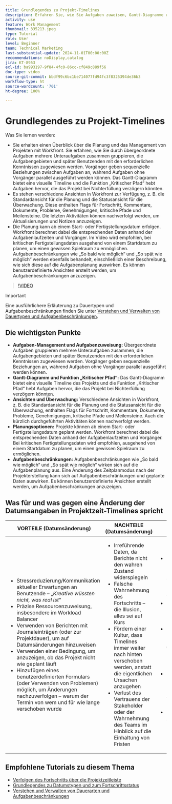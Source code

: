 ```yaml
---
title: Grundlegendes zu Projekt-Timelines
description: Erfahren Sie, wie Sie Aufgaben zuweisen, Gantt-Diagramme und Funktionen für kritische Pfade verwenden, Projekte über Ansichten überwachen, Aufgaben effizient planen und Einschränkungen für eine optimale Projektplanung anwenden.
activity: use
feature: Work Management
thumbnail: 335213.jpeg
type: Tutorial
role: User
level: Beginner
team: Technical Marketing
last-substantial-update: 2024-11-01T00:00:00Z
recommendations: noDisplay,catalog
jira: KT-8953
exl-id: ba993197-9f84-4fc0-86cc-cf849c889f56
doc-type: video
source-git-commit: bbdf99c6bc1be714077fd94fc3f8325394de36b3
workflow-type: ht
source-wordcount: '701'
ht-degree: 100%

---
```


# Grundlegendes zu Projekt-Timelines

Was Sie lernen werden:

* Sie erhalten einen Überblick über die Planung und das Management von Projekten mit Workfront. Sie erfahren, wie Sie durch übergeordnete Aufgaben mehrere Unteraufgaben zusammen gruppieren, die Aufgabengebieten und später Benutzenden mit den erforderlichen Kenntnissen zugewiesen werden. Vorgänger geben sequenzielle Beziehungen zwischen Aufgaben an, während Aufgaben ohne Vorgänger parallel ausgeführt werden können. Das Gantt-Diagramm bietet eine visuelle Timeline und die Funktion „Kritischer Pfad“ hebt Aufgaben hervor, die das Projekt bei Nichterfüllung verzögern könnten.
* Es stehen verschiedene Ansichten in Workfront zur Verfügung, z. B. die Standardansicht für die Planung und die Statusansicht für die Überwachung. Diese enthalten Flags für Fortschritt, Kommentare, Dokumente, Probleme, Genehmigungen, kritische Pfade und Meilensteine. Die letzten Aktivitäten können nachverfolgt werden, um Aktualisierungen und Notizen anzuzeigen.
* Die Planung kann ab einem Start- oder Fertigstellungsdatum erfolgen. Workfront berechnet dabei die entsprechenden Daten anhand der Aufgabenlaufzeiten und Vorgänger. Im Video wird empfohlen, bei kritischen Fertigstellungsdaten ausgehend von einem Startdatum zu planen, um einen gewissen Spielraum zu ermöglichen. Aufgabenbeschränkungen wie „So bald wie möglich“ und „So spät wie möglich“ werden ebenfalls behandelt, einschließlich einer Beschreibung, wie sich diese auf die Aufgabenplanung auswirken. Es können benutzerdefinierte Ansichten erstellt werden, um Aufgabenbeschränkungen anzuzeigen.

>[!VIDEO](https://video.tv.adobe.com/v/3435844/?quality=12&learn=on&enablevpops=1&captions=ger)

>[!IMPORTANT]
>
>Eine ausführlichere Erläuterung zu Dauertypen und Aufgabenbeschränkungen finden Sie unter [Verstehen und Verwalten von Dauertypen und Aufgabenbeschränkungen](/help/manage-work/intermediate-projects/understand-and-manage-duration-types-and-task-constraints.md).

## Die wichtigsten Punkte

* **Aufgaben-Management und Aufgabenzuweisung:** Übergeordnete Aufgaben gruppieren mehrere Unteraufgaben zusammen, die Aufgabengebieten und später Benutzenden mit den erforderlichen Kenntnissen zugewiesen werden. Vorgänger geben sequenzielle Beziehungen an, während Aufgaben ohne Vorgänger parallel ausgeführt werden können. 
* **Gantt-Diagramm und Funktion „Kritischer Pfad“:** Das Gantt-Diagramm bietet eine visuelle Timeline des Projekts und die Funktion „Kritischer Pfad“ hebt Aufgaben hervor, die das Projekt bei Nichterfüllung verzögern könnten. 
* **Ansichten und Überwachung:** Verschiedene Ansichten in Workfront, z. B. die Standardansicht für die Planung und die Statusansicht für die Überwachung, enthalten Flags für Fortschritt, Kommentare, Dokumente, Probleme, Genehmigungen, kritische Pfade und Meilensteine. Auch die kürzlich durchgeführten Aktivitäten können nachverfolgt werden. 
* **Planungsoptionen:** Projekte können ab einem Start- oder Fertigstellungsdatum geplant werden. Workfront berechnet dabei die entsprechenden Daten anhand der Aufgabenlaufzeiten und Vorgänger. Bei kritischen Fertigstellungsdaten wird empfohlen, ausgehend von einem Startdatum zu planen, um einen gewissen Spielraum zu ermöglichen. 
* **Aufgabenbeschränkungen:** Aufgabenbeschränkungen wie „So bald wie möglich“ und „So spät wie möglich“ wirken sich auf die Aufgabenplanung aus. Eine Änderung des Zeitplanmodus nach der Projekterstellung kann sich auf Aufgabenbeschränkungen und geplante Daten auswirken. Es können benutzerdefinierte Ansichten erstellt werden, um Aufgabenbeschränkungen anzuzeigen. 


## Was für und was gegen eine Änderung der Datumsangaben in Projektzeit-Timelines spricht

| VORTEILE (Datumsänderung) | NACHTEILE (Datumsänderung) | VORTEILE (keine Datumsänderung) | NACHTEILE (keine Datumsänderung) |
|---------------------------|---------------------------|---------------------------|---------------------------|
| <ul><li>Stressreduzierung/Kommunikation aktueller Erwartungen an Benutzende – „_Kreative wüssten nicht, was real ist_“</li><li>Präzise Ressourcenzuweisung, insbesondere im Workload Balancer</li><li>Verwenden von Berichten mit Journaleinträgen (oder zur Projektdauer), um auf Datumsänderungen hinzuweisen</li><li>Verwenden einer Bedingung, um anzuzeigen, ob das Projekt nicht wie geplant läuft</li><li>Hinzufügen eines benutzerdefinierten Formulars (oder Verwenden von Problemen) möglich, um Änderungen nachzuverfolgen – warum der Termin von wem und für wie lange verschoben wurde</li></ul> | <ul></li><li>Irreführende Daten, da Berichte nicht den wahren Zustand widerspiegeln</li><li>Falsche Wahrnehmung des Fortschritts – die Illusion, alles sei auf Kurs</li><li>Fördern einer Kultur, dass Timelines immer weiter nach hinten verschoben werden, anstatt die eigentlichen Ursachen anzugehen</li><li>Verlust des Vertrauens der Stakeholder oder der Wahrnehmung des Teams im Hinblick auf die Einhaltung von Fristen </li></ul> | <ul></li><li>Präzise Darstellung der Projekt-Timeline – Daten können für Analysen und zur genauen Schilderung des Geschehens verwendet werden</li><li>Option zum Ändern der Dauer oder Hinzufügen einer Verzögerung gegenüber Vorgänger</li><li>Einfaches Ermitteln möglicher Prozessverbesserungen für zukünftige Projektplanung und zukünftiges Risiko-Management</li><li>Option zur Nutzung von Baselines zum Erfassen des ursprünglichen Projektplans und zum Verwenden dieses Plans als Vergleich</li><li>Falls Personal fehlt, um Aufgaben in allen Bereichen zu erledigen, besser bleiben lassen</li></ul> | <ul></li><li>Verwirrung und/oder Frustration bei den Benutzenden – eine Fülle von „verspäteten“ Aufgaben, obwohl sie gerade erst benachrichtigt wurden</li><li>Ressourcen waren gemäß dem ursprünglichen Plan effektiv zugewiesen, sind jetzt aber aufgrund von Arbeitsverzögerungen überlastet</li><li>Projekt-Timeline kann nicht verwendet werden, um den Stakeholdern Aktualisierungen klar mitzuteilen</li></ul> |


## Empfohlene Tutorials zu diesem Thema

* [Verfolgen des Fortschritts über die Projektzeitleiste](/help/manage-work/project-timelines/track-work-progress-from-the-project-timeline.md)
* [Grundlegendes zu Datumstypen und zum Fortschrittsstatus](/help/manage-work/project-timelines/understand-task-dates-and-progress-status.md)
* [Verstehen und Verwalten von Dauerarten und Aufgabenbeschränkungen](/help/manage-work/intermediate-projects/understand-and-manage-duration-types-and-task-constraints.md)

